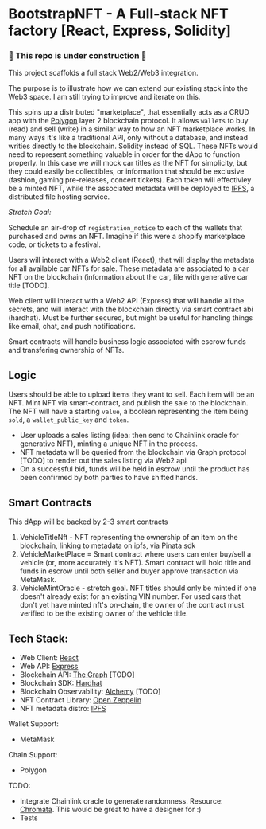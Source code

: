 # BootstrapNFT - A Full-stack NFT factory [React, Express, Solidity]
### 🚧 This repo is under construction 🚧

This project scaffolds a full stack Web2/Web3 integration.

The purpose is to illustrate how we can extend our existing stack into the Web3 space. I am still trying to improve and iterate on this.

This spins up a distributed "marketplace", that essentially acts as a CRUD app with the [Polygon](https://polygon.technology/) layer 2 blockchain protocol. It allows `wallets` to buy (read) and sell (write) in a similar way to how an NFT marketplace works. In many ways it's like a traditional API, only without a database, and instead writies directly to the blockchain. Solidity instead of SQL. These NFTs would need to represent something valuable in order for the dApp to function properly. In this case we will mock car titles as the NFT for simplicity, but they could easily be collectibles, or information that should be exclusive (fashion, gaming pre-releases, concert tickets). Each token will effectivley be a minted NFT, while the associated metadata will be deployed to [IPFS](https://ipfs.io/), a distributed file hosting service.

*Stretch Goal:*

Schedule an air-drop of `registration_notice` to each of the wallets that purchased and owns an NFT. Imagine if this were a shopify marketplace code, or tickets to a festival.

Users will interact with a Web2 client (React), that will display the metadata for all available car NFTs for sale. These metadata are associated to a car NFT on the blockchain (information about the car, file with generative car title [TODO].

Web client will interact with a Web2 API (Express) that will handle all the secrets, and will interact with the blockchain directly via smart contract abi (hardhat). Must be further secured, but might be useful for handling things like email, chat, and push notifications.

Smart contracts will handle business logic associated with escrow funds and transfering ownership of NFTs.

## Logic

Users should be able to upload items they want to sell. Each item will be an NFT. Mint NFT via smart-contract, and publish the sale to the blockchain. The NFT will have a starting `value`, a boolean representing the item being `sold`, a `wallet_public_key` and `token`.

- User uploads a sales listing (idea: then send to Chainlink oracle for generative NFT), minting a unique NFT in the process.
- NFT metadata will be queried from the blockchain via Graph protocol [TODO] to render out the sales listing via Web2 api
- On a successful bid, funds will be held in escrow until the product has been confirmed by both parties to have shifted hands.

## Smart Contracts

This dApp will be backed by 2-3 smart contracts

1. VehicleTitleNft - NFT representing the ownership of an item on the blockchain, linking to metadata on ipfs, via Pinata sdk
2. VehicleMarketPlace = Smart contract where users can enter buy/sell a vehicle (or, more accurately it's NFT). Smart contract will hold title and funds in escrow until both seller and buyer approve transaction via MetaMask.
3. VehicleMintOracle - stretch goal. NFT titles should only be minted if one doesn't already exist for an existing VIN number. For used cars that don't yet have minted nft's on-chain, the owner of the contract must verified to be the existing owner of the vehicle title.

## Tech Stack:

- Web Client: [React](https://reactjs.org/)
- Web API: [Express](https://expressjs.com/)
- Blockchain API: [The Graph](https://thegraph.com/en/) [TODO]
- Blockchain SDK: [Hardhat](https://hardhat.org/)
- Blockchain Observability: [Alchemy](https://docs.alchemy.com/alchemy/) [TODO]
- NFT Contract Library: [Open Zeppelin](https://openzeppelin.com/)
- NFT metadata distro: [IPFS](https://ipfs.io/)

Wallet Support:
- MetaMask

Chain Support:
- Polygon

TODO:

* Integrate Chainlink oracle to generate randomness. Resource: [Chromata](https://www.michaelbromley.co.uk/experiments/chromata/). This would be great to have a designer for :)
* Tests
